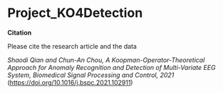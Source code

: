 # Project_KO4Detection



**Citation**

Please cite the research article and the data

_Shaodi Qian and Chun-An Chou, A Koopman-Operator-Theoretical Approach for Anomaly Recognition and Detection of Multi-Variate EEG System, Biomedical Signal Processing and Control, 2021_ (https://doi.org/10.1016/j.bspc.2021.102911)
